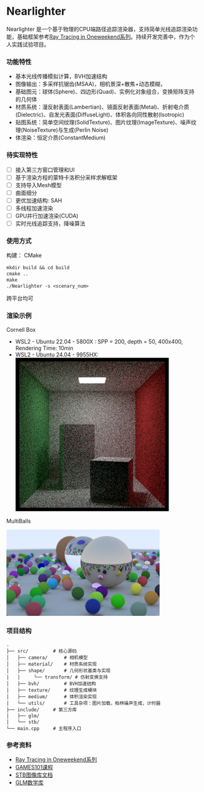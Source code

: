 # Nearlighter

Nearlighter 是一个基于物理的CPU端路径追踪渲染器，支持简单光线追踪渲染功能，基础框架参考[Ray Tracing in Oneweekend系列](https://github.com/RayTracing/raytracing.github.io)。持续开发完善中，作为个人实践试验项目。

### 功能特性

- 基本光线传播模拟计算，BVH加速结构
- 图像输出：多采样抗锯齿(MSAA)，相机景深+散焦+动态模糊，
- 基础图元：球体(Sphere)、四边形(Quad)、实例化对象组合，变换矩阵支持的几何体
- 材质系统：漫反射表面(Lambertian)、镜面反射表面(Metal)、折射电介质(Dielectric)、自发光表面(DiffuseLight)、体积各向同性散射(Isotropic)
- 贴图系统：简单空间纹理(SolidTexture)、图片纹理(ImageTexture)、噪声纹理(NoiseTexture)与生成(Perlin Noise)
- 体渲染：恒定介质(ConstantMedium)

### 待实现特性

- [ ] 接入第三方窗口管理和UI
- [ ] 基于渲染方程的蒙特卡洛积分采样求解框架
- [ ] 支持导入Mesh模型
- [ ] 曲面细分
- [ ] 更优加速结构: SAH
- [ ] 多线程加速渲染
- [ ] GPU并行加速渲染(CUDA)
- [ ] 实时光线追踪支持，降噪算法

### 使用方式

构建： CMake

```
mkdir build && cd build
cmake ..
make
./Nearlighter -s <scenary_num>
```

跨平台均可

### 渲染示例

Cornell Box

- WSL2 - Ubuntu 22.04 - 5800X : SPP = 200, depth = 50, 400x400, Rendering Time: 10min
- WSL2 - Ubuntu 24.04 - 9955HX: 
![Cornell Box](./doc/figs/cornellbox/cornell-box-2-transform.png)

MultiBalls

![MultiBalls](./doc/stage1-achievement.png)

### 项目结构

```
.
├── src/         # 核心源码
│   ├── camera/      # 相机模型
│   ├── material/    # 材质系统实现
│   ├── shape/       # 几何形状基类与实现
|   |     └── transform/ # 仿射变换支持
│   ├── bvh/         # BVH加速结构
│   ├── texture/     # 纹理生成模块
│   ├── medium/      # 体积渲染实现
|   └── utils/       # 工具杂项：图片加载，柏林噪声生成，计时器
├── include/     # 第三方库
│   ├── glm/
│   └── stb/
└── main.cpp     # 主程序入口
```

### 参考资料

- [Ray Tracing in Oneweekend系列](https://github.com/RayTracing/raytracing.github.io)
- [GAMES101课程](https://games-cn.org/intro-graphics/)
- [STB图像库文档](https://github.com/nothings/stb)
- [GLM数学库](https://glm.g-truc.net/)
